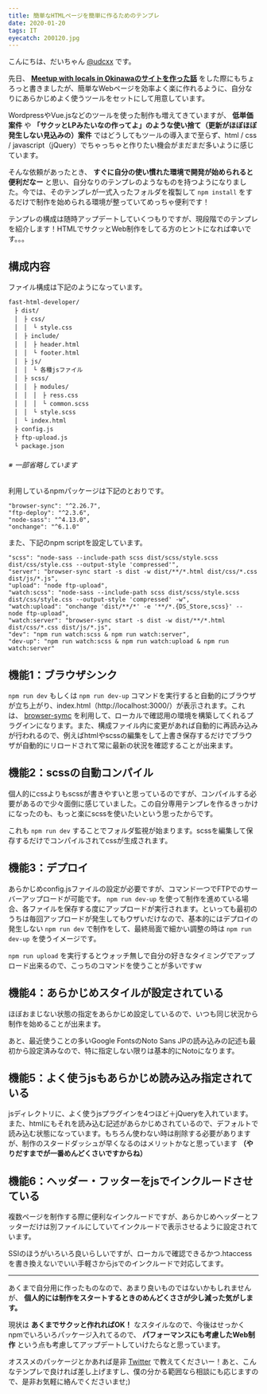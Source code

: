 ```yaml
---
title: 簡単なHTMLページを簡単に作るためのテンプレ
date: 2020-01-20
tags: IT
eyecatch: 200120.jpg
---
```


こんにちは、だいちゃん [@udcxx](https://twitter.com/udc_xx) です。

先日、 **[Meetup with locals in Okinawaのサイトを作った話](https://blog.udcxx.me/article/191217/meetup-with-locals-in-okinawa)** をした際にもちょろっと書きましたが、簡単なWebページを効率よく楽に作れるように、自分なりにあらかじめよく使うツールをセットにして用意しています。

WordpressやVue.jsなどのツールを使った制作も増えてきていますが、 **低単価案件** や **「サクッとLPみたいなの作ってよ」のような使い捨て（更新がほぼほぼ発生しない見込みの）案件** ではどうしてもツールの導入まで至らず、html / css / javascript（jQuery）でちゃっちゃと作りたい機会がまだまだ多いように感じています。

そんな依頼があったとき、 **すぐに自分の使い慣れた環境で開発が始められると便利だなー** と思い、自分なりのテンプレのようなものを持つようになりました。今では、そのテンプレが一式入ったフォルダを複製して `npm install` をするだけで制作を始められる環境が整っていてめっちゃ便利です！

テンプレの構成は随時アップデートしていくつもりですが、現段階でのテンプレを紹介します！HTMLでサクッとWeb制作をしてる方のヒントになれば幸いです。。。

## 構成内容

ファイル構成は下記のようになっています。

```
fast-html-developer/    
　├ dist/    
　│　├ css/    
　│　│　└ style.css    
　│　├ include/     
　│　│　├ header.html    
　│　│　└ footer.html    
　│　├ js/    
　│　│　└ 各種jsファイル    
　│　├ scss/    
　│　│　├ modules/    
　│　│　│　├ ress.css    
　│　│　│　└ common.scss    
　│　│　└ style.scss    
　│　└ index.html    
　├ config.js    
　├ ftp-upload.js    
　└ package.json
```

###### ※ 一部省略しています

利用しているnpmパッケージは下記のとおりです。

```
"browser-sync": "^2.26.7",    
"ftp-deploy": "^2.3.6",    
"node-sass": "^4.13.0",    
"onchange": "^6.1.0"    
```

また、下記のnpm scriptを設定しています。

```
"scss": "node-sass --include-path scss dist/scss/style.scss dist/css/style.css --output-style 'compressed'",     
"server": "browser-sync start -s dist -w dist/**/*.html dist/css/*.css dist/js/*.js",    
"upload": "node ftp-upload",    
"watch:scss": "node-sass --include-path scss dist/scss/style.scss dist/css/style.css --output-style 'compressed' -w",     
"watch:upload": "onchange 'dist/**/*' -e '**/*.{DS_Store,scss}' -- node ftp-upload",    
"watch:server": "browser-sync start -s dist -w dist/**/*.html dist/css/*.css dist/js/*.js",     
"dev": "npm run watch:scss & npm run watch:server",     
"dev-up": "npm run watch:scss & npm run watch:upload & npm run watch:server"     
```

## 機能1：ブラウザシンク

`npm run dev` もしくは `npm run dev-up` コマンドを実行すると自動的にブラウザが立ち上がり、index.html（http://localhost:3000/）が表示されます。これは、 [browser-symc](https://www.npmjs.com/package/browser-sync) を利用して、ローカルで確認用の環境を構築してくれるプラグインになります。また、構成ファイル内に変更があれば自動的に再読み込みが行われるので、例えばhtmlやscssの編集をして上書き保存するだけでブラウザが自動的にリロードされて常に最新の状況を確認することが出来ます。

## 機能2：scssの自動コンパイル

個人的にcssよりもscssが書きやすいと思っているのですが、コンパイルする必要があるので少々面倒に感じていました。この自分専用テンプレを作るきっかけになったのも、もっと楽にscssを使いたいという思ったからです。

これも `npm run dev` することでフォルダ監視が始まります。scssを編集して保存するだけでコンパイルされてcssが生成されます。

## 機能3：デプロイ

あらかじめconfig.jsファイルの設定が必要ですが、コマンド一つでFTPでのサーバーアップロードが可能です。 `npm run dev-up` を使って制作を進めている場合、各ファイルを保存する度にアップロードが実行されます。といっても最初のうちは毎回アップロードが発生してもウザいだけなので、基本的にはデプロイの発生しない `npm run dev` で制作をして、最終局面で細かい調整の時は `npm run dev-up` を使うイメージです。

 `npm run upload` を実行するとウォッチ無しで自分の好きなタイミングでアップロード出来るので、こっちのコマンドを使うことが多いですｗ

## 機能4：あらかじめスタイルが設定されている

ほぼおまじない状態の指定をあらかじめ設定しているので、いつも同じ状況から制作を始めることが出来ます。

あと、最近使うことの多いGoogle FontsのNoto Sans JPの読み込みの記述も最初から設定済みなので、特に指定しない限りは基本的にNotoになります。

## 機能5：よく使うjsもあらかじめ読み込み指定されている

jsディレクトリに、よく使うjsプラグインを4つほど＋jQueryを入れています。また、htmlにもそれを読み込む記述があらかじめされているので、デフォルトで読み込む状態になっています。もちろん使わない時は削除する必要がありますが、制作のスタードダッシュが早くなるのはメリットかなと思っています **（やりだすまでが一番めんどくさいですからね）**

## 機能6：ヘッダー・フッターをjsでインクルードさせている

複数ページを制作する際に便利なインクルードですが、あらかじめヘッダーとフッターだけは別ファイルにしていてインクルードで表示させるように設定されています。

SSIのほうがいろいろ良いらしいですが、ローカルで確認できるかつ.htaccessを書き換えないでいい手軽さからjsでのインクルードで対応してます。

-----

あくまで自分用に作ったものなので、あまり良いものではないかもしれませんが、 **個人的には制作をスタートするときのめんどくささが少し減った気がします。**

現状は **あくまでサクッと作れればOK！** なスタイルなので、今後はせっかくnpmでいろいろパッケージ入れてるので、 **パフォーマンスにも考慮したWeb制作** という点も考慮してアップデートしていけたらなと思っています。

オススメのパッケージとかあれば是非 [Twitter](https://twitter.com/udc_xx) で教えてくださいー！あと、こんなテンプレで良ければ差し上げますし、僕の分かる範囲なら相談にも応じますので、是非お気軽に絡んでくださいませ;)
